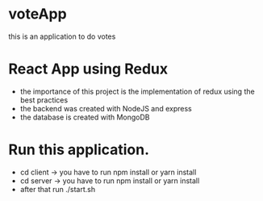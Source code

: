 # voteApp
this is an application to do votes


# React App using Redux
  - the importance of this project is the implementation of redux using the best practices
  - the backend was created with NodeJS and express
  - the database is created with MongoDB
  
# Run this application.
- cd client -> you have to run npm install or yarn install
- cd server -> you have to run npm install or yarn install
- after that run ./start.sh

